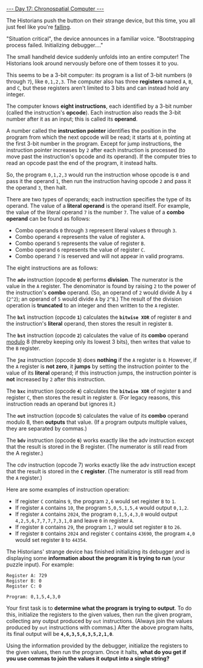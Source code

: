[--- Day 17: Chronospatial Computer ---](https://adventofcode.com/2024/day/17)

The Historians push the button on their strange device, but this time, you all just feel like you're [falling](https://adventofcode.com/2018/day/6).

"Situation critical", the device announces in a familiar voice. "Bootstrapping process failed. Initializing debugger...."

The small handheld device suddenly unfolds into an entire computer! The Historians look around nervously before one of them tosses it to you.

This seems to be a 3-bit computer: its program is a list of 3-bit numbers (`0` through `7`), like `0,1,2,3`. The computer also has three **registers** named `A`, `B`, and `C`, but these registers aren't limited to 3 bits and can instead hold any integer.

The computer knows **eight instructions**, each identified by a 3-bit number (called the instruction's **opcode**). Each instruction also reads the 3-bit number after it as an input; this is called its **operand**.

A number called the **instruction pointer** identifies the position in the program from which the next opcode will be read; it starts at `0`, pointing at the first 3-bit number in the program. Except for jump instructions, the instruction pointer increases by `2` after each instruction is processed (to move past the instruction's opcode and its operand). If the computer tries to read an opcode past the end of the program, it instead halts.

So, the program `0,1,2,3` would run the instruction whose opcode is `0` and pass it the operand `1`, then run the instruction having opcode `2` and pass it the operand `3`, then halt.

There are two types of operands; each instruction specifies the type of its operand. The value of a **literal operand** is the operand itself. For example, the value of the literal operand `7` is the number `7`. The value of a **combo operand** can be found as follows:

  - Combo operands `0` through `3` represent literal values `0` through `3`.
  - Combo operand `4` represents the value of register `A`.
  - Combo operand `5` represents the value of register `B`.
  - Combo operand `6` represents the value of register `C`.
  - Combo operand `7` is reserved and will not appear in valid programs.

The eight instructions are as follows:

The **`adv`** instruction (opcode **`0`**) performs **division**. The numerator is the value in the `A` register. The denominator is found by raising `2` to the power of the instruction's **combo** operand. (So, an operand of `2` would divide A by `4` (`2^2`); an operand of `5` would divide `A` by `2^B`.) The result of the division operation is **truncated** to an integer and then written to the `A` register.

The **`bxl`** instruction (opcode **`1`**) calculates the **`bitwise XOR`** of register `B` and the instruction's **literal** operand, then stores the result in register `B`.

The **`bst`** instruction (opcode **`2`**) calculates the value of its **combo** operand [modulo](https://en.wikipedia.org/wiki/Modulo) 8 (thereby keeping only its lowest 3 bits), then writes that value to the `B` register.

The **`jnz`** instruction (opcode **`3`**) does **nothing** if the `A` register is `0`. However, if the `A` register is **not zero**, it **jumps** by setting the instruction pointer to the value of its **literal** operand; if this instruction jumps, the instruction pointer is **not** increased by `2` after this instruction.

The **`bxc`** instruction (opcode **`4`**) calculates the **`bitwise XOR`** of register `B` and register `C`, then stores the result in register `B`. (For legacy reasons, this instruction reads an operand but ignores it.)

The **`out`** instruction (opcode **`5`**) calculates the value of its **combo** operand modulo 8, then **outputs** that value. (If a program outputs multiple values, they are separated by commas.)

The **`bdv`** instruction (opcode **`6`**) works exactly like the adv instruction except that the result is stored in the B register. (The numerator is still read from the A register.)

The cdv instruction (opcode 7) works exactly like the adv instruction except that the result is stored in the **`C`** **register**. (The numerator is still read from the `A` register.)

Here are some examples of instruction operation:

  - If register `C` contains `9`, the program `2,6` would set register `B` to `1`.
  - If register `A` contains `10`, the program `5,0,5,1,5,4` would output `0,1,2`.
  - If register `A` contains `2024`, the program `0,1,5,4,3,0` would output `4,2,5,6,7,7,7,7,3,1,0` and leave `0` in register `A`.
  - If register `B` contains `29`, the program `1,7` would set register `B` to `26`.
  - If register `B` contains `2024` and register `C` contains `43690`, the program `4,0` would set register `B` to `44354`.

The Historians' strange device has finished initializing its debugger and is displaying some **information about the program it is trying to run** (your puzzle input). For example:

    Register A: 729
    Register B: 0
    Register C: 0

    Program: 0,1,5,4,3,0

Your first task is to **determine what the program is trying to output**. To do this, initialize the registers to the given values, then run the given program, collecting any output produced by `out` instructions. (Always join the values produced by `out` instructions with commas.) After the above program halts, its final output will be **`4,6,3,5,6,3,5,2,1,0`**.

Using the information provided by the debugger, initialize the registers to the given values, then run the program. Once it halts, **what do you get if you use commas to join the values it output into a single string?**